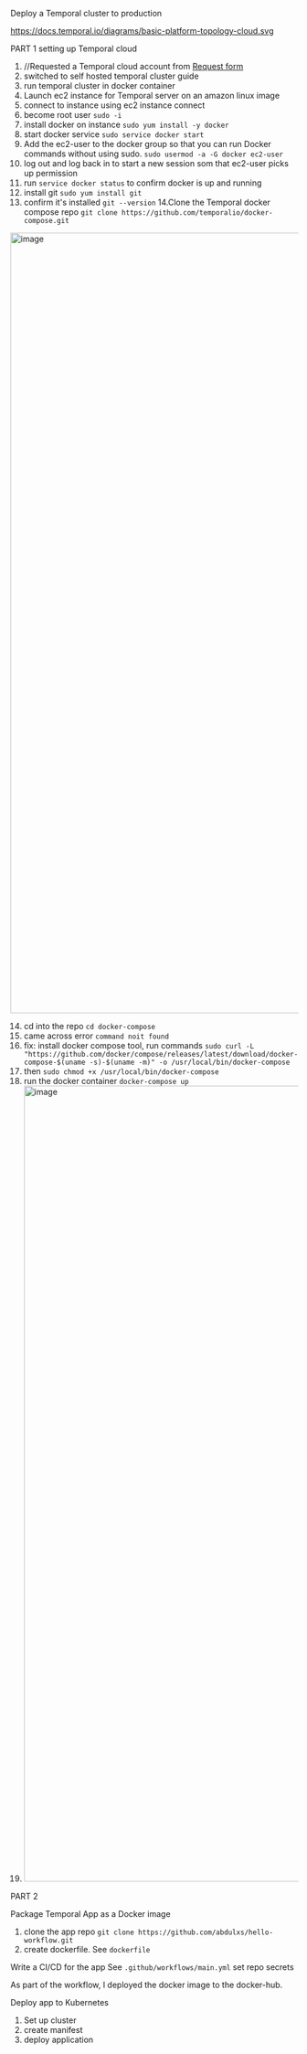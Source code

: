 Deploy a Temporal cluster to production

https://docs.temporal.io/diagrams/basic-platform-topology-cloud.svg

PART 1
setting up Temporal cloud

1. //Requested a Temporal cloud account from [Request form](https://pages.temporal.io/cloud-request-access)
2. switched to self hosted temporal cluster guide
3. run temporal cluster in docker container
4. Launch ec2 instance for Temporal server on an amazon linux image
5. connect to instance using ec2 instance connect
6. become root user `sudo -i`
7. install docker on instance `sudo yum install -y docker`
8. start docker service `sudo service docker start`
9. Add the ec2-user to the docker group so that you can run Docker commands without using sudo. `sudo usermod -a -G docker ec2-user`
10. log out and log back in to start a new session som that ec2-user picks up permission
11. run `service docker status` to confirm docker is up and running
12. install git `sudo yum install git`
13. confirm it's installed `git --version`
14.Clone the Temporal docker compose repo ` git clone https://github.com/temporalio/docker-compose.git ` 
 <img width="1366" alt="image" src="https://github.com/abdulxs/hello-workflow/assets/18741380/53a39f7a-3502-4e37-95e0-7b12fdeda5f0">

14. cd into the repo `cd docker-compose`
15. came across error `command noit found`
16. fix: install docker compose tool, run commands `sudo curl -L "https://github.com/docker/compose/releases/latest/download/docker-compose-$(uname -s)-$(uname -m)" -o /usr/local/bin/docker-compose`
17. then `sudo chmod +x /usr/local/bin/docker-compose`
18. run the docker container `docker-compose up`
19. <img width="1393" alt="image" src="https://github.com/abdulxs/hello-workflow/assets/18741380/d0462587-57d9-4116-91d3-3637288d35fe">

PART 2

Package Temporal App as a Docker image

1. clone the app repo `git clone https://github.com/abdulxs/hello-workflow.git`
2. create dockerfile. See `dockerfile`

Write a CI/CD for the app
See `.github/workflows/main.yml`
set repo secrets

As part of the workflow, I deployed the docker image to the docker-hub. 

Deploy app to Kubernetes
1. Set up cluster
2. create manifest
3. deploy application
